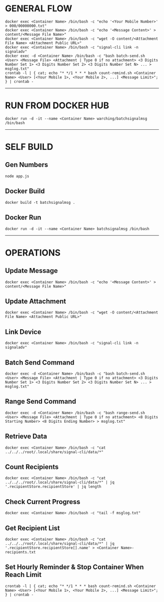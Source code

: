 # GENERAL FLOW
```
docker exec <Container Name> /bin/bash -c "echo '<Your Mobile Number>' > 000/00000000.txt"
docker exec <Container Name> /bin/bash -c "echo '<Message Content>' > content/<Message File Name>"
docker exec <Container Name> /bin/bash -c "wget -O content/<Attachment File Name> <Attachment Public URL>"
docker exec <Container Name> /bin/bash -c "signal-cli link -n signaladv"
docker exec -d <Container Name> /bin/bash -c "bash batch-send.sh <User> <Message File> <Attachment | Type 0 if no attachment> <3 Digits Number Set 1> <3 Digits Number Set 2> <3 Digits Number Set N> ... > msglog.txt"
crontab -l | { cat; echo "* */1 * * * bash count-remind.sh <Container Name> <User> [<Your Mobile 1>, <Your Mobile 2>, ...] <Message Limit>"; } | crontab -
```
---
# RUN FROM DOCKER HUB
```
docker run -d -it --name <Container Name> warching/batchsignalmsg /bin/bash
```
---
# SELF BUILD
## Gen Numbers
```
node app.js
```
## Docker Build
```
docker build -t batchsignalmsg .
```
## Docker Run
```
docker run -d -it --name <Container Name> batchsignalmsg /bin/bash
```
---
# OPERATIONS
## Update Message
```
docker exec <Container Name> /bin/bash -c "echo '<Message Content>' > content/<Message File Name>"
```
## Update Attachment
```
docker exec <Container Name> /bin/bash -c "wget -O content/<Attachment File Name> <Attachment Public URL>"
```
## Link Device
```
docker exec <Container Name> /bin/bash -c "signal-cli link -n signaladv"
```
## Batch Send Command
```
docker exec -d <Container Name> /bin/bash -c "bash batch-send.sh <User> <Message File> <Attachment | Type 0 if no attachment> <3 Digits Number Set 1> <3 Digits Number Set 2> <3 Digits Number Set N> ... > msglog.txt"
```
## Range Send Command
```
docker exec -d <Container Name> /bin/bash -c "bash range-send.sh <User> <Message File> <Attachment | Type 0 if no attachment> <8 Digits Starting Number> <8 Digits Ending Number> > msglog.txt"
```
## Retrieve Data
```
docker exec <Container Name> /bin/bash -c "cat ../../../root/.local/share/signal-cli/data/*"
```
## Count Recipients
```
docker exec <Container Name> /bin/bash -c "cat ../../../root/.local/share/signal-cli/data/*" | jq '.recipientStore.recipientStore' | jq length
```
## Check Current Progress
```
docker exec <Container Name> /bin/bash -c "tail -f msglog.txt"
```
## Get Recipient List
```
docker exec <Container Name> /bin/bash -c "cat ../../../root/.local/share/signal-cli/data/*" | jq '.recipientStore.recipientStore[].name' > <Container Name>-recipients.txt
```
## Set Hourly Reminder & Stop Container When Reach Limit
```
crontab -l | { cat; echo "* */1 * * * bash count-remind.sh <Container Name> <User> [<Your Mobile 1>, <Your Mobile 2>, ...] <Message Limit>"; } | crontab -
```
